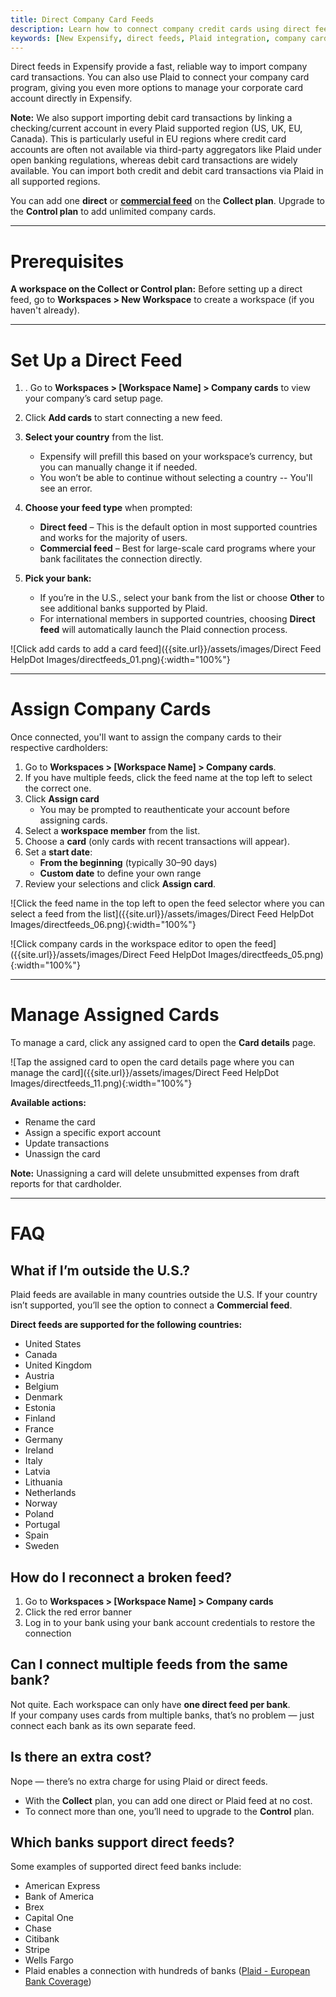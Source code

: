 ```yaml
---
title: Direct Company Card Feeds
description: Learn how to connect company credit cards using direct feeds or Plaid to import transactions and assign cards in New Expensify.
keywords: [New Expensify, direct feeds, Plaid integration, company cards, credit card import, assign cards, connect bank, manage card feeds]
---
```


<div id="new-expensify" markdown="1">

Direct feeds in Expensify provide a fast, reliable way to import company card transactions. You can also use Plaid to connect your company card program, giving you even more options to manage your corporate card account directly in Expensify.

**Note:** We also support importing debit card transactions by linking a checking/current account in every Plaid supported region (US, UK, EU, Canada). This is particularly useful in EU regions where credit card accounts are often not available via third-party aggregators like Plaid under open banking regulations, whereas debit card transactions are widely available. You can import both credit and debit card transactions via Plaid in all supported regions.

You can add one **direct** or [**commercial feed**](https://help.expensify.com/articles/new-expensify/connect-credit-cards/Commercial-feeds) on the **Collect plan**. Upgrade to the **Control plan** to add unlimited company cards.

---

# Prerequisites

**A workspace on the Collect or Control plan:** Before setting up a direct feed, go to **Workspaces > New Workspace** to create a workspace (if you haven't already).

---

# Set Up a Direct Feed

1. . Go to **Workspaces > [Workspace Name] > Company cards** to view your company’s card setup page.
2. Click **Add cards** to start connecting a new feed.
3. **Select your country** from the list.  
   - Expensify will prefill this based on your workspace’s currency, but you can manually change it if needed.  
   - You won’t be able to continue without selecting a country -- You'll see an error.  
   
4. **Choose your feed type** when prompted:
   - **Direct feed** – This is the default option in most supported countries and works for the majority of users.  
   - **Commercial feed** – Best for large-scale card programs where your bank facilitates the connection directly.
5. **Pick your bank:**
   - If you’re in the U.S., select your bank from the list or choose **Other** to see additional banks supported by Plaid.
   - For international members in supported countries, choosing **Direct feed** will automatically launch the Plaid connection process.

![Click add cards to add a card feed]({{site.url}}/assets/images/Direct Feed HelpDot Images/directfeeds_01.png){:width="100%"}

---

# Assign Company Cards

Once connected, you'll want to assign the company cards to their respective cardholders:

1. Go to **Workspaces > [Workspace Name] > Company cards**.
2. If you have multiple feeds, click the feed name at the top left to select the correct one.
3. Click **Assign card**
   - You may be prompted to reauthenticate your account before assigning cards.
5. Select a **workspace member** from the list.
6. Choose a **card** (only cards with recent transactions will appear).
7. Set a **start date**:
   - **From the beginning** (typically 30–90 days)
   - **Custom date** to define your own range
8. Review your selections and click **Assign card**.

![Click the feed name in the top left to open the feed selector where you can select a feed from the list]({{site.url}}/assets/images/Direct Feed HelpDot Images/directfeeds_06.png){:width="100%"}

![Click company cards in the workspace editor to open the feed]({{site.url}}/assets/images/Direct Feed HelpDot Images/directfeeds_05.png){:width="100%"}

---

# Manage Assigned Cards

To manage a card, click any assigned card to open the **Card details** page.

![Tap the assigned card to open the card details page where you can manage the card]({{site.url}}/assets/images/Direct Feed HelpDot Images/directfeeds_11.png){:width="100%"}

**Available actions:**
- Rename the card  
- Assign a specific export account  
- Update transactions  
- Unassign the card

**Note:** Unassigning a card will delete unsubmitted expenses from draft reports for that cardholder.

---

# FAQ

## What if I’m outside the U.S.?

Plaid feeds are available in many countries outside the U.S. If your country isn’t supported, you’ll see the option to connect a **Commercial feed**.

**Direct feeds are supported for the following countries:**
- United States
- Canada
- United Kingdom
- Austria
- Belgium
- Denmark
- Estonia
- Finland
- France
- Germany
- Ireland
- Italy
- Latvia
- Lithuania
- Netherlands
- Norway
- Poland
- Portugal
- Spain
- Sweden

## How do I reconnect a broken feed?

1. Go to **Workspaces > [Workspace Name] > Company cards**  
2. Click the red error banner  
3. Log in to your bank using your bank account credentials to restore the connection

## Can I connect multiple feeds from the same bank?

Not quite. Each workspace can only have **one direct feed per bank**.  
If your company uses cards from multiple banks, that’s no problem — just connect each bank as its own separate feed.

## Is there an extra cost?

Nope — there’s no extra charge for using Plaid or direct feeds.

- With the **Collect** plan, you can add one direct or Plaid feed at no cost.  
- To connect more than one, you’ll need to upgrade to the **Control** plan.

## Which banks support direct feeds?

Some examples of supported direct feed banks include:

- American Express  
- Bank of America  
- Brex  
- Capital One  
- Chase  
- Citibank  
- Stripe  
- Wells Fargo  
- Plaid enables a connection with hundreds of banks ([Plaid - European Bank Coverage](https://plaid.com/docs/resources/#european-bank-coverage))

</div>
